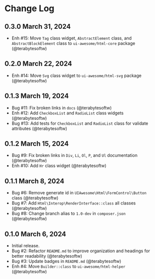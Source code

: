 # Change Log

## 0.3.0 March 31, 2024

- Enh #15: Move `Tag` class widget, `AbstractElement` class, and `AbstractBlockElement` class to `ui-awesome/html-core` package (@terabytesoftw)

## 0.2.0 March 22, 2024

- Enh #14: Move `Svg` class widget to `ui-awesome/html-svg` package (@terabytesoftw)

## 0.1.3 March 19, 2024

- Bug #11: Fix broken links in `docs` (@terabytesoftw)
- Enh #12: Add `CheckboxList` and `RadioList` class widgets (@terabytesoftw)
- Bug #13: Add tests for `CheckboxList` and `RadioList` class for validate attributes (@terabytesoftw)

## 0.1.2 March 15, 2024

- Bug #9: Fix broken links in `Div`, `Li`, `Ol`, `P`, and `Ul` documentation (@terabytesoftw)
- Enh #10: Add `Hr` class widget (@terabytesoftw)

## 0.1.1 March 8, 2024

- Bug #6: Remove generate id in `UIAwesome\Html\FormControl\Button` class (@terabytesoftw)
- Bug #7: Add `Html\Interop\RenderInterface::class` all classes (@terabytesoftw)
- Bug #8: Change branch alias to `1.0-dev` in `composer.json` (@terabytesoftw)

## 0.1.0 March 6, 2024

- Initial release.
- Bug #2: Refactor `README.md` to improve organization and headings for better readability (@terabytesoftw)
- Bug #3: Update badges in `README.md` (@terabytesoftw)
- Enh #4: Move `Builder::class` to `ui-awesome/html-helper` (@terabytesoftw)
